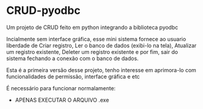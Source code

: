 # CRUD-pyodbc
Um projeto de CRUD feito em python integrando a biblioteca pyodbc

Incialmente sem interface gráfica, esse mini sistema fornece ao usuario liberdade de Criar registro, Ler o banco de dados (exibi-lo na tela), Atualizar um registro existente, Deleter um registro existente e por fim, sair do sistema fechando a conexão com o banco de dados.

Esta é a primeira versão desse projeto, tenho interesse em aprimora-lo com funcionalidades de permissão, interface gráfica e etc


É necessário para funcionar normalamente:

- APENAS EXECUTAR O ARQUIVO .exe
